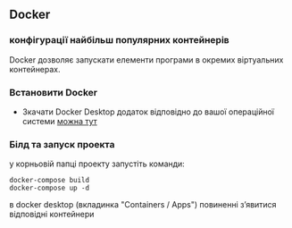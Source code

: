 ## Docker
### конфігурації найбільш популярних контейнерів

Docker дозволяє запускати елементи програми
в окремих віртуальних контейнерах.

### Встановити Docker
- Зкачати Docker Desktop додаток відповідно до вашої операційної системи [можна тут](https://www.docker.com/get-started/)

### Білд та запуск проекта

у корньовій папці проекту запустіть команди:
````shell
docker-compose build
docker-compose up -d
````

в docker desktop (вкладинка "Containers / Apps") повиненні зʼявитися відповідні контейнери
